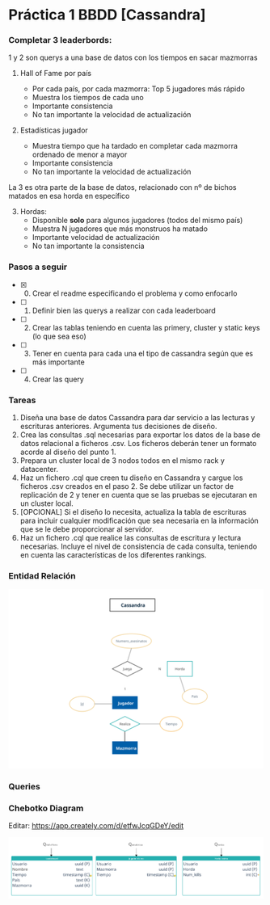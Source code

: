 # Práctica 1 BBDD [Cassandra]
### Completar 3 leaderbords:
1 y 2 son querys a una base de datos con los tiempos en sacar mazmorras
1. Hall of Fame por país 
    - Por cada país, por cada mazmorra: Top 5 jugadores más rápido
    - Muestra los tiempos de cada uno
    - Importante consistencia
    - No tan importante la velocidad de actualización


1. Estadísticas jugador
    - Muestra tiempo que ha tardado en completar cada mazmorra ordenado de menor a mayor
    - Importante consistencia
    - No tan importante la velocidad de actualización 

La 3 es otra parte de la base de datos, relacionado con nº de bichos matados en esa horda en específico

3. Hordas:
    - Disponible **solo** para algunos jugadores (todos del mismo país)
    - Muestra N jugadores que más monstruos ha matado
    - Importante velocidad de actualización
    - No tan importante la consistencia

### Pasos a seguir
- [x] 0. Crear el readme especificando el problema y como enfocarlo
- [ ] 1. Definir bien las querys a realizar con cada leaderboard
- [ ] 2. Crear las tablas teniendo en cuenta las primery, cluster y static keys (lo que sea eso)
- [ ] 3. Tener en cuenta para cada una el tipo de cassandra según que es más importante
- [ ] 4. Crear las query
 
### Tareas 
1. Diseña una base de datos Cassandra para dar servicio a las lecturas y escrituras anteriores. Argumenta tus decisiones de diseño. 
2. Crea las consultas .sql necesarias para exportar los datos de la base de datos relacional a ficheros .csv. Los ficheros deberán tener un formato acorde al diseño del punto 1.  
3. Prepara un cluster local de 3 nodos todos en el mismo rack y datacenter. 
4. Haz un fichero .cql que creen tu diseño en Cassandra y cargue los ficheros .csv creados en el paso 2. Se debe utilizar un factor de replicación de 2 y tener en cuenta que se las pruebas se ejecutaran en un cluster local. 
5. [OPCIONAL] Si el diseño lo necesita, actualiza la tabla de escrituras para incluir cualquier modificación que sea necesaria en la información que se le debe proporcionar al servidor. 
6. Haz un fichero .cql que realice las consultas de escritura y lectura necesarias. Incluye el nivel de consistencia de cada consulta, teniendo en cuenta las características de los diferentes rankings.


### Entidad Relación

![Diagrama_Chebotko](er_cutted.svg)


### Queries


### Chebotko Diagram
Editar: https://app.creately.com/d/etfwJcqGDeY/edit 

![Diagrama_Chebotko](diagrama.png)

